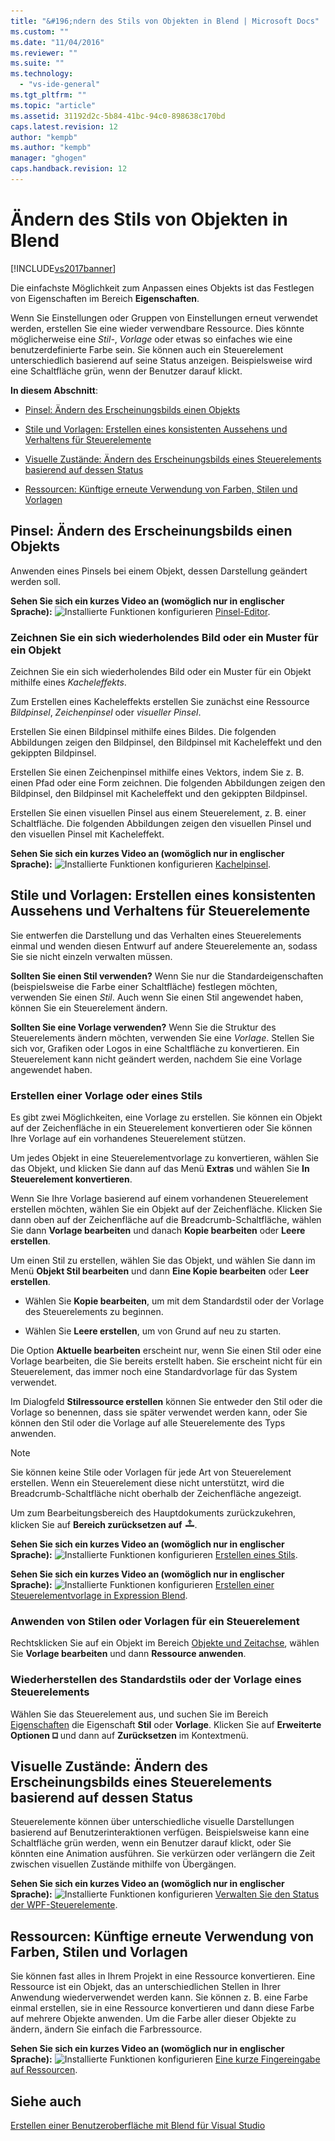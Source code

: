 ```yaml
---
title: "&#196;ndern des Stils von Objekten in Blend | Microsoft Docs"
ms.custom: ""
ms.date: "11/04/2016"
ms.reviewer: ""
ms.suite: ""
ms.technology: 
  - "vs-ide-general"
ms.tgt_pltfrm: ""
ms.topic: "article"
ms.assetid: 31192d2c-5b84-41bc-94c0-898638c170bd
caps.latest.revision: 12
author: "kempb"
ms.author: "kempb"
manager: "ghogen"
caps.handback.revision: 12
---
```

# &#196;ndern des Stils von Objekten in Blend
[!INCLUDE[vs2017banner](../code-quality/includes/vs2017banner.md)]

Die einfachste Möglichkeit zum Anpassen eines Objekts ist das Festlegen von Eigenschaften im Bereich **Eigenschaften**.  
  
 Wenn Sie Einstellungen oder Gruppen von Einstellungen erneut verwendet werden, erstellen Sie eine wieder verwendbare Ressource.  Dies könnte möglicherweise eine *Stil\-*, *Vorlage* oder etwas so einfaches wie eine benutzerdefinierte Farbe sein.  Sie können auch ein Steuerelement unterschiedlich basierend auf seine Status anzeigen.  Beispielsweise wird eine Schaltfläche grün, wenn der Benutzer darauf klickt.  
  
 **In diesem Abschnitt**:  
  
-   [Pinsel: Ändern des Erscheinungsbilds einen Objekts](#Brushes)  
  
-   [Stile und Vorlagen: Erstellen eines konsistenten Aussehens und Verhaltens für Steuerelemente](#Styles)  
  
-   [Visuelle Zustände: Ändern des Erscheinungsbilds eines Steuerelements basierend auf dessen Status](#Visual)  
  
-   [Ressourcen: Künftige erneute Verwendung von Farben, Stilen und Vorlagen](#Resources)  
  
##  <a name="Brushes"></a> Pinsel: Ändern des Erscheinungsbilds einen Objekts  
 Anwenden eines Pinsels bei einem Objekt, dessen Darstellung geändert werden soll.  
  
 **Sehen Sie sich ein kurzes Video an \(womöglich nur in englischer Sprache\):** ![Installierte Funktionen konfigurieren](../designers/media/bldadminconsoleinitialconfigicon.png "BldAdminConsoleInitialConfigIcon") [Pinsel\-Editor](http://www.popscreen.com/v/6A4mO/Microsoft-Expression-Blend-The-Brushes-Editor).  
  
### Zeichnen Sie ein sich wiederholendes Bild oder ein Muster für ein Objekt  
 Zeichnen Sie ein sich wiederholendes Bild oder ein Muster für ein Objekt mithilfe eines *Kacheleffekts*.  
  
 Zum Erstellen eines Kacheleffekts erstellen Sie zunächst eine Ressource *Bildpinsel*, *Zeichenpinsel* oder *visueller Pinsel*.  
  
 Erstellen Sie einen Bildpinsel mithilfe eines Bildes.  Die folgenden Abbildungen zeigen den Bildpinsel, den Bildpinsel mit Kacheleffekt und den gekippten Bildpinsel.  
  
 Erstellen Sie einen Zeichenpinsel mithilfe eines Vektors, indem Sie z. B. einen Pfad oder eine Form zeichnen.  Die folgenden Abbildungen zeigen den Bildpinsel, den Bildpinsel mit Kacheleffekt und den gekippten Bildpinsel.  
  
 Erstellen Sie einen visuellen Pinsel aus einem Steuerelement, z. B. einer Schaltfläche.  Die folgenden Abbildungen zeigen den visuellen Pinsel und den visuellen Pinsel mit Kacheleffekt.  
  
 **Sehen Sie sich ein kurzes Video an \(womöglich nur in englischer Sprache\):** ![Installierte Funktionen konfigurieren](../designers/media/bldadminconsoleinitialconfigicon.png "BldAdminConsoleInitialConfigIcon") [Kachelpinsel](http://www.popscreen.com/v/6A4iM/Microsoft-Expression-Blend-Tile-Brushes).  
  
##  <a name="Styles"></a> Stile und Vorlagen: Erstellen eines konsistenten Aussehens und Verhaltens für Steuerelemente  
 Sie entwerfen die Darstellung und das Verhalten eines Steuerelements einmal und wenden diesen Entwurf auf andere Steuerelemente an, sodass Sie sie nicht einzeln verwalten müssen.  
  
 **Sollten Sie einen Stil verwenden?** Wenn Sie nur die Standardeigenschaften \(beispielsweise die Farbe einer Schaltfläche\) festlegen möchten, verwenden Sie einen *Stil*.  Auch wenn Sie einen Stil angewendet haben, können Sie ein Steuerelement ändern.  
  
 **Sollten Sie eine Vorlage verwenden?** Wenn Sie die Struktur des Steuerelements ändern möchten, verwenden Sie eine *Vorlage*.  Stellen Sie sich vor, Grafiken oder Logos in eine Schaltfläche zu konvertieren.  Ein Steuerelement kann nicht geändert werden, nachdem Sie eine Vorlage angewendet haben.  
  
### Erstellen einer Vorlage oder eines Stils  
 Es gibt zwei Möglichkeiten, eine Vorlage zu erstellen.  Sie können ein Objekt auf der Zeichenfläche in ein Steuerelement konvertieren oder Sie können Ihre Vorlage auf ein vorhandenes Steuerelement stützen.  
  
 Um jedes Objekt in eine Steuerelementvorlage zu konvertieren, wählen Sie das Objekt, und klicken Sie dann auf das Menü **Extras** und wählen Sie **In Steuerelement konvertieren**.  
  
 Wenn Sie Ihre Vorlage basierend auf einem vorhandenen Steuerelement erstellen möchten, wählen Sie ein Objekt auf der Zeichenfläche.  Klicken Sie dann oben auf der Zeichenfläche auf die Breadcrumb\-Schaltfläche, wählen Sie dann **Vorlage bearbeiten** und danach **Kopie bearbeiten** oder **Leere erstellen**.  
  
 Um einen Stil zu erstellen, wählen Sie das Objekt, und wählen Sie dann im Menü **Objekt Stil bearbeiten** und dann **Eine Kopie bearbeiten** oder **Leer erstellen**.  
  
-   Wählen Sie **Kopie bearbeiten**, um mit dem Standardstil oder der Vorlage des Steuerelements zu beginnen.  
  
-   Wählen Sie **Leere erstellen**, um von Grund auf neu zu starten.  
  
 Die Option **Aktuelle bearbeiten** erscheint nur, wenn Sie einen Stil oder eine Vorlage bearbeiten, die Sie bereits erstellt haben.  Sie erscheint nicht für ein Steuerelement, das immer noch eine Standardvorlage für das System verwendet.  
  
 Im Dialogfeld **Stilressource erstellen** können Sie entweder den Stil oder die Vorlage so benennen, dass sie später verwendet werden kann, oder Sie können den Stil oder die Vorlage auf alle Steuerelemente des Typs anwenden.  
  
> [!NOTE]
>  Sie können keine Stile oder Vorlagen für jede Art von Steuerelement erstellen.  Wenn ein Steuerelement diese nicht unterstützt,  wird die Breadcrumb\-Schaltfläche nicht oberhalb der Zeichenfläche angezeigt.  
>   
>  Um zum Bearbeitungsbereich des Hauptdokuments zurückzukehren, klicken Sie auf **Bereich zurücksetzen auf** ![](../designers/media/55844eb3-ed98-4f20-aa66-a6f5b23eeb2b.png "55844eb3\-ed98\-4f20\-aa66\-a6f5b23eeb2b").  
  
 **Sehen Sie sich ein kurzes Video an \(womöglich nur in englischer Sprache\):** ![Installierte Funktionen konfigurieren](../designers/media/bldadminconsoleinitialconfigicon.png "BldAdminConsoleInitialConfigIcon") [Erstellen eines Stils](http://www.microsoft.com/showcase/details.aspx?uuid=9b8e86e2-8e90-4d61-81af-fa5b5afb3e95).  
  
 **Sehen Sie sich ein kurzes Video an \(womöglich nur in englischer Sprache\):** ![Installierte Funktionen konfigurieren](../designers/media/bldadminconsoleinitialconfigicon.png "BldAdminConsoleInitialConfigIcon") [Erstellen einer Steuerelementvorlage in Expression Blend](http://msdn.microsoft.com/expression/cc263912.aspx).  
  
### Anwenden von Stilen oder Vorlagen für ein Steuerelement  
 Rechtsklicken Sie auf ein Objekt im Bereich [Objekte und Zeitachse](http://msdn.microsoft.com/de-de/135a5a5e-ec6d-4f38-8827-60e284cd5f57), wählen Sie **Vorlage bearbeiten** und dann **Ressource anwenden**.  
  
### Wiederherstellen des Standardstils oder der Vorlage eines Steuerelements  
 Wählen Sie das Steuerelement aus, und suchen Sie im Bereich [Eigenschaften](http://msdn.microsoft.com/de-de/135a5a5e-ec6d-4f38-8827-60e284cd5f57) die Eigenschaft **Stil** oder **Vorlage**.  Klicken Sie auf **Erweiterte Optionen** ![](../designers/media/12e06962-5d8a-480d-a837-e06b84c545bb.png "12e06962\-5d8a\-480d\-a837\-e06b84c545bb") und dann auf **Zurücksetzen** im Kontextmenü.  
  
##  <a name="Visual"></a> Visuelle Zustände: Ändern des Erscheinungsbilds eines Steuerelements basierend auf dessen Status  
 Steuerelemente können über unterschiedliche visuelle Darstellungen basierend auf Benutzerinteraktionen verfügen.  Beispielsweise kann eine Schaltfläche grün werden, wenn ein Benutzer darauf klickt, oder Sie könnten eine Animation ausführen.  Sie verkürzen oder verlängern die Zeit zwischen visuellen Zustände mithilfe von Übergängen.  
  
 **Sehen Sie sich ein kurzes Video an \(womöglich nur in englischer Sprache\):** ![Installierte Funktionen konfigurieren](../designers/media/bldadminconsoleinitialconfigicon.png "BldAdminConsoleInitialConfigIcon") [Verwalten Sie den Status der WPF\-Steuerelemente](https://www.youtube.com/watch?v=m0PlkF5i6uw).  
  
##  <a name="Resources"></a> Ressourcen: Künftige erneute Verwendung von Farben, Stilen und Vorlagen  
 Sie können fast alles in Ihrem Projekt in eine Ressource konvertieren.  Eine Ressource ist ein Objekt, das an unterschiedlichen Stellen in Ihrer Anwendung wiederverwendet werden kann.  Sie können z. B. eine Farbe einmal erstellen, sie in eine Ressource konvertieren und dann diese Farbe auf mehrere Objekte anwenden.  Um die Farbe aller dieser Objekte zu ändern, ändern Sie einfach die Farbressource.  
  
 **Sehen Sie sich ein kurzes Video an \(womöglich nur in englischer Sprache\):** ![Installierte Funktionen konfigurieren](../designers/media/bldadminconsoleinitialconfigicon.png "BldAdminConsoleInitialConfigIcon") [Eine kurze Fingereingabe auf Ressourcen](http://www.popscreen.com/v/6A4k7/Microsoft-Expression-Blend-Brief-Touch-on-Resources).  
  
## Siehe auch  
 [Erstellen einer Benutzeroberfläche mit Blend für Visual Studio](../designers/creating-a-ui-by-using-blend-for-visual-studio.md)
